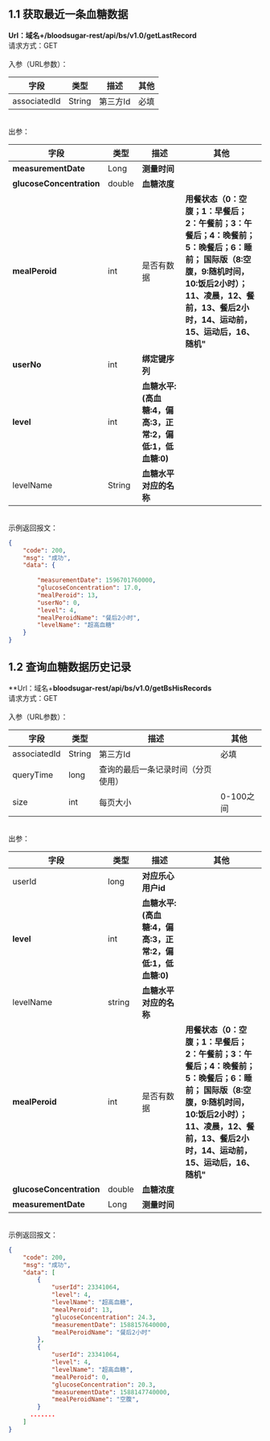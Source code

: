 <a name="2xtIV"></a>
## 1.1 **获取最近一条血糖数据**
**Url：域名+/bloodsugar-rest/api/bs/v1.0/getLastRecord**<br />请求方式：GET<br />
<br />入参（URL参数）：

| 字段 | 类型 | 描述 | 其他 |
| --- | --- | --- | --- |
| associatedId | String | 第三方Id | 必填 |


<br />出参：

| 字段 | 类型 | 描述 | 其他 |
| --- | --- | --- | --- |
| **measurementDate** | Long | **测量时间** |  |
| **glucoseConcentration** | double | **血糖浓度** |  |
| **mealPeroid** | int | 是否有数据 | **用餐状态（0：空腹；1：早餐后；2：午餐前；3：午餐后；4：晚餐前；5：晚餐后；6：睡前； 国际版（8:空腹，9:随机时间，10:饭后2小时）；11、凌晨，12、餐前，13、餐后2小时，14、运动前，15、运动后，16、随机"** |
| **userNo** | int | **绑定键序列** |  |
| **level** | int | **血糖水平:(高血糖:4，偏高:3，正常:2，偏低:1，低血糖:0)** |  |
| levelName | String | **血糖水平对应的名称** |  |


<br />示例返回报文：
```json
{
    "code": 200,
    "msg": "成功",
    "data": {
       
        "measurementDate": 1596701760000,
        "glucoseConcentration": 17.0,
        "mealPeroid": 13,
        "userNo": 0,
        "level": 4,
        "mealPeroidName": "餐后2小时",
        "levelName": "超高血糖"
    }
}
```


<a name="sKr0F"></a>
## 1.2 **查询血糖数据历史记录**
**Url：域名+**bloodsugar-rest/api/bs/v1.0/getBsHisRecords**<br />请求方式：GET<br />
<br />入参（URL参数）：

| 字段 | 类型 | 描述 | 其他 |
| --- | --- | --- | --- |
| associatedId | String | 第三方Id | 必填 |
| queryTime | long | 查询的最后一条记录时间（分页使用） |  |
| size | int | 每页大小 | 0-100之间 |


<br />出参：

| 字段 | 类型 | 描述 | 其他 |
| --- | --- | --- | --- |
| userId | long | **对应乐心用户id** |  |
| **level** | int | **血糖水平:(高血糖:4，偏高:3，正常:2，偏低:1，低血糖:0)** |  |
| levelName | string | **血糖水平对应的名称** |  |
| **mealPeroid** | int | 是否有数据 | **用餐状态（0：空腹；1：早餐后；2：午餐前；3：午餐后；4：晚餐前；5：晚餐后；6：睡前； 国际版（8:空腹，9:随机时间，10:饭后2小时）；11、凌晨，12、餐前，13、餐后2小时，14、运动前，15、运动后，16、随机"** |
| **glucoseConcentration** | double | **血糖浓度** |  |
| **measurementDate** | Long | **测量时间** |  |


<br />示例返回报文：
```json
{
    "code": 200,
    "msg": "成功",
    "data": [
        {
            "userId": 23341064,
            "level": 4,
            "levelName": "超高血糖",
            "mealPeroid": 13,
            "glucoseConcentration": 24.3,
            "measurementDate": 1588157640000,
            "mealPeroidName": "餐后2小时"
        },
        {
            "userId": 23341064,
            "level": 4,
            "levelName": "超高血糖",
            "mealPeroid": 0,
            "glucoseConcentration": 20.3,
            "measurementDate": 1588147740000,
            "mealPeroidName": "空腹",
        }
      .......
    ]
}
```

